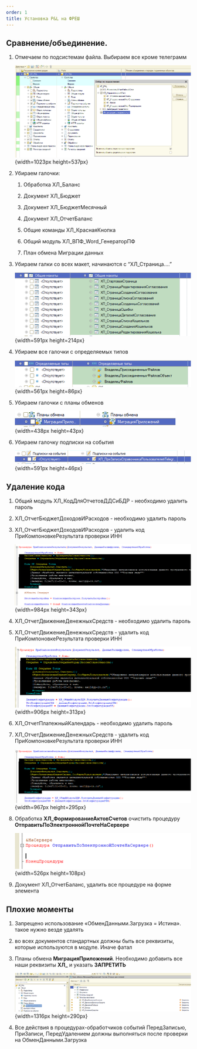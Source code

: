 ```yaml
---
order: 1
title: Установка P&L на ФРЕШ
---
```


## Сравнение/объединение.

1. Отмечаем по подсистемам файла. Выбираем все кроме телеграмм

   ![](./ustanovka-p-l-na-fresh.png){width=1023px height=537px}

2. Убираем галочки:

   1. Обработка ХЛ\_Баланс

   2. Документ ХЛ\_Бюджет

   3. Документ ХЛ\_БюджетМесячный

   4. Документ ХЛ\_ОтчетБаланс

   5. Общие команды ХЛ\_КраснаяКнопка

   6. Общий модуль ХЛ\_ВПФ\_Word\_ГенераторПФ

   7. План обмена Миграции данных

3. Убираем галки со всех макет, начинаются с “ХЛ\_Страница….”

   ![](./ustanovka-p-l-na-fresh-2.png){width=591px height=214px}

4. Убираем все галочки с определяемых типов

   ![](./ustanovka-p-l-na-fresh-3.png){width=561px height=86px}

5. Убираем галочки с планы обменов

   ![](./ustanovka-p-l-na-fresh-4.png){width=438px height=43px}

6. Убираем галочку подписки на события

   ![](./ustanovka-p-l-na-fresh-5.png){width=591px height=46px}



## Удаление кода

1. Общий модуль ХЛ\_КодДляОтчетовДДСиБДР - необходимо удалить пароль

2. ХЛ\_ОтчетБюджетДоходовИРасходов - необходимо удалить пароль

3. ХЛ\_ОтчетБюджетДоходовИРасходов - удалить код ПриКомпоновкеРезультата проверки ИНН

   ![](./ustanovka-p-l-na-fresh-6.png){width=984px height=343px}

4. ХЛ\_ОтчетДвижениеДенежныхСредств - необходимо удалить пароль

5. ХЛ\_ОтчетДвижениеДенежныхСредств - удалить код ПриКомпоновкеРезультата проверки ИНН

   ![](./ustanovka-p-l-na-fresh-7.png){width=906px height=313px}

6. ХЛ\_ОтчетПлатежныйКалендарь - необходимо удалить пароль

7. ХЛ\_ОтчетДвижениеДенежныхСредств - удалить код ПриКомпоновкеРезультата проверки ИНН

   ![](./ustanovka-p-l-na-fresh-8.png){width=967px height=295px}

8. Обработка 	**ХЛ\_ФормированиеАктовСчетов** очистить процедуру **ОтправитьПоЭлектроннойПочтеНаСервере**

   ![](./ustanovka-p-l-na-fresh-9.png){width=526px height=108px}

9. Документ ХЛ\_ОтчетБаланс, удалить все процедуре на форме элемента





## Плохие моменты

1. Запрещено использование «ОбменДанными.Загрузка = Истина». такое нужно везде удалять

2. во всех документов стандартных должны быть все реквизиты, которые используются в модуле. Иначе фатал

3. Планы обмена **МиграцияПриложений**. Необходимо добавить все наши реквизиты **ХЛ\_** и указать **ЗАПРЕТИТЬ**

   ![](./ustanovka-p-l-na-fresh-10.png){width=1316px height=290px}

4. Все действия в процедурах-обработчиков событий ПередЗаписью, ПриЗаписи, ПередУдалением должны выполняться после проверки на ОбменДанными.Загрузка